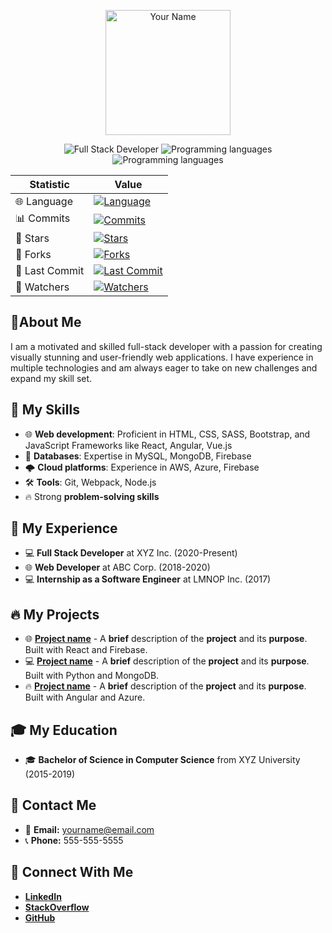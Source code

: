 

<p align="center">
  <img src="https://raw.githubusercontent.com/yourusername/yourusername/master/path/to/your/image" alt="Your Name" width="200" height="200"/>
</p>

<p align="center">
  <img src="https://img.shields.io/badge/Developer-Full-Stack-blueviolet?style=flat-square" alt="Full Stack Developer" />
  <img src="https://img.shields.io/badge/Languages-JavaScript, Python, Java, C%23, TypeScript-brightgreen?style=flat-square" alt="Programming languages"/>
  <img src="https://img.shields.io/badge/Tools-JavaScript, Python, Java, C%23, TypeScript-brightgreen?style=flat-square" alt="Programming languages"/>
</p>

| Statistic | Value |
| --- | --- |
| 🌐 Language | [![Language](https://img.shields.io/github/languages/top/Alibakhshov/Django-Contact-Form)](https://github.com/Alibakhshov) |
| 📊 Commits | [![Commits](https://img.shields.io/github/commit-activity/m/yourusername/repo?style=flat-square)](https://github.com/yourusername) |
| 🌟 Stars | [![Stars](https://img.shields.io/github/stars/yourusername/repo?style=flat-square)](https://github.com/yourusername) |
| 🍴 Forks | [![Forks](https://img.shields.io/github/forks/yourusername/repo?style=flat-square)](https://github.com/yourusername) |
| 📝 Last Commit | [![Last Commit](https://img.shields.io/github/last-commit/yourusername/repo?style=flat-square)](https://github.com/yourusername) |
| 👀 Watchers | [![Watchers](https://img.shields.io/github/watchers/yourusername/repo?style=flat-square)](https://github.com/yourusername) |


## 📄About Me

I am a motivated and skilled full-stack developer with a passion for creating visually stunning and user-friendly web applications. I have experience in multiple technologies and am always eager to take on new challenges and expand my skill set.

## 🚀 My Skills

- 🌐 **Web development**: Proficient in HTML, CSS, SASS, Bootstrap, and JavaScript Frameworks like React, Angular, Vue.js
- 💾 **Databases**: Expertise in MySQL, MongoDB, Firebase
- 🌩️ **Cloud platforms**: Experience in AWS, Azure, Firebase
- 🛠️ **Tools**: Git, Webpack, Node.js
- 🔥 Strong **problem-solving skills**

## 🚀 My Experience
- 💻 **Full Stack Developer** at XYZ Inc. (2020-Present)
- 🌐 **Web Developer** at ABC Corp. (2018-2020)
- 💻 **Internship as a Software Engineer** at LMNOP Inc. (2017)

## 🔥 My Projects
- 🌐 [**Project name**](https://github.com/yourusername/projectname) - A **brief** description of the **project** and its **purpose**. Built with React and Firebase.
- 💻 [**Project name**](https://github.com/yourusername/projectname) - A **brief** description of the **project** and its **purpose**. Built with Python and MongoDB.
- 🔥 [**Project name**](https://github.com/yourusername/projectname) - A **brief** description of the **project** and its **purpose**. Built with Angular and Azure.

## 🎓 My Education
- 🎓 **Bachelor of Science in Computer Science** from XYZ University (2015-2019)

## 📱 Contact Me
- 📧 **Email:** yourname@email.com
- 📞 **Phone:** 555-555-5555

## 🔗 Connect With Me
- [**LinkedIn**](https://www.linkedin.com/in/yourusername)
- [**StackOverflow**](https://stackoverflow.com/users/yourid)
- [**GitHub**](https://github.com/yourusername)

